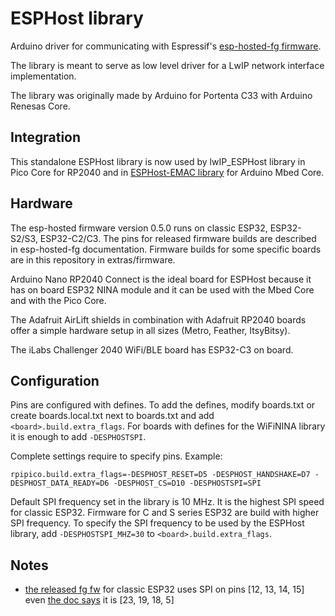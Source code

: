 # ESPHost library

Arduino driver for communicating with Espressif's [esp-hosted-fg firmware](https://github.com/espressif/esp-hosted).

The library is meant to serve as low level driver for a LwIP network interface implementation. 

The library was originally made by Arduino for Portenta C33 with Arduino Renesas Core.

## Integration

This standalone ESPHost library is now used by lwIP_ESPHost library in Pico Core for RP2040 and in [ESPHost-EMAC library](https://github.com/JAndrassy/ESPHost-EMAC) for Arduino Mbed Core.

## Hardware

The esp-hosted firmware version 0.5.0 runs on classic ESP32, ESP32-S2/S3, ESP32-C2/C3. The pins for released firmware builds are described in esp-hosted-fg documentation. Firmware builds for some specific boards are in this repository in extras/firmware.

Arduino Nano RP2040 Connect is the ideal board for ESPHost because it has on board ESP32 NINA module and it can be used with the Mbed Core and with the Pico Core.

The Adafruit AirLift shields in combination with Adafruit RP2040 boards offer a simple hardware setup in all sizes (Metro, Feather, ItsyBitsy).

The iLabs Challenger 2040 WiFi/BLE board has ESP32-C3 on board. 


## Configuration

Pins are configured with defines. To add the defines, modify boards.txt or create boards.local.txt next to boards.txt and add `<board>.build.extra_flags`. For boards with defines for the WiFiNINA library it is enough to add `-DESPHOSTSPI`.

Complete settings require to specify pins. Example:

```
rpipico.build.extra_flags=-DESPHOST_RESET=D5 -DESPHOST_HANDSHAKE=D7 -DESPHOST_DATA_READY=D6 -DESPHOST_CS=D10 -DESPHOSTSPI=SPI
```

Default SPI frequency set in the library is 10 MHz. It is the highest SPI speed for classic ESP32. Firmware for C and S series ESP32 are build with higher SPI frequency. To specify the SPI frequency to be used by the ESPHost library, add `-DESPHOSTSPI_MHZ=30` to `<board>.build.extra_flags`.

## Notes

* [the released fg fw](https://github.com/espressif/esp-hosted/releases/tag/release%2Ffg-v0.0.5) for classic ESP32 uses SPI on pins [12, 13, 14, 15] even [the doc says](https://github.com/espressif/esp-hosted/blob/master/esp_hosted_fg/docs/MCU_based_host/SPI_setup.md#hardware-connections-for-esp32) it is [23, 19, 18, 5]
